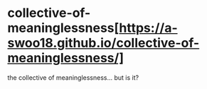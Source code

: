 # collective-of-meaninglessness[https://a-swoo18.github.io/collective-of-meaninglessness/]

the collective of meaninglessness... but is it?
